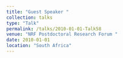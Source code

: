 ```yaml
---
title: "Guest Speaker "
collection: talks
type: "Talk"
permalink: /talks/2010-01-01-Talk58
venue: "NRF Postdoctoral Research Forum "
date: 2010-01-01
location: "South Africa"
---
```

